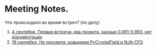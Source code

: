# Meeting Notes.

Что происходило во время встреч? (по делу)

1. [4 сентября, Первая встреча: два проекта, разные 0.991-0.993, нет документации](01___04-09-2025.md)
2. [19 сентября, На просвете: ковыряем PyCrystalField и NJA-CFS](02___19-09-2025.md)